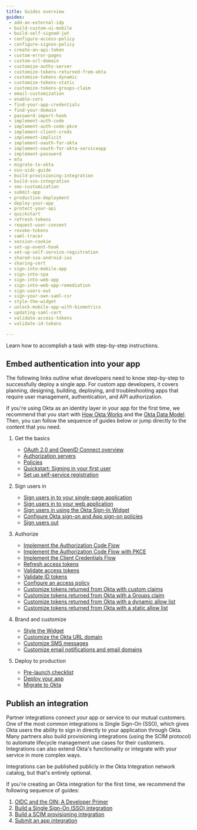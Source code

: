 ```yaml
---
title: Guides overview
guides:
 - add-an-external-idp
 - build-custom-ui-mobile
 - build-self-signed-jwt
 - configure-access-policy
 - configure-signon-policy
 - create-an-api-token
 - custom-error-pages
 - custom-url-domain
 - customize-authz-server
 - customize-tokens-returned-from-okta
 - customize-tokens-dynamic
 - customize-tokens-static
 - customize-tokens-groups-claim
 - email-customization
 - enable-cors
 - find-your-app-credentials
 - find-your-domain
 - password-import-hook
 - implement-auth-code
 - implement-auth-code-pkce
 - implement-client-creds
 - implement-implicit
 - implement-oauth-for-okta
 - implement-oauth-for-okta-serviceapp
 - implement-password
 - mfa
 - migrate-to-okta
 - oin-oidc-guide
 - build-provisioning-integration
 - build-sso-integration
 - sms-customization
 - submit-app
 - production-deployment
 - deploy-your-app
 - protect-your-api
 - quickstart
 - refresh-tokens
 - request-user-consent
 - revoke-tokens
 - saml-tracer
 - session-cookie
 - set-up-event-hook
 - set-up-self-service-registration
 - shared-sso-android-ios
 - sharing-cert
 - sign-into-mobile-app
 - sign-into-spa
 - sign-into-web-app
 - sign-into-web-app-remediation
 - sign-users-out
 - sign-your-own-saml-csr
 - style-the-widget
 - unlock-mobile-app-with-biometrics
 - updating-saml-cert
 - validate-access-tokens
 - validate-id-tokens

---
```


Learn how to accomplish a task with step-by-step instructions.

## Embed authentication into your app

The following links outline what developers need to know step-by-step to successfully deploy a single app. For custom app developers, it covers planning, designing, building, deploying, and troubleshooting apps that require user management, authentication, and API authorization.

If you're using Okta as an identity layer in your app for the first time, we recommend that you start with [How Okta Works](/docs/concepts/how-okta-works/) and the [Okta Data Model](/docs/concepts/okta-data-model/). Then, you can follow the sequence of guides below or jump directly to the content that you need.

1. Get the basics

    * [OAuth 2.0 and OpenID Connect overview](/docs/concepts/oauth-openid/)
    * [Authorization servers](/docs/concepts/auth-servers/)
    * [Policies](/docs/concepts/policies/)
    * [Quickstart: Signing in your first user](/docs/guides/quickstart/cli/create-org/)
    * [Set up self-service registration](/docs/guides/set-up-self-service-registration/before-you-begin/)

2. Sign users in

    * [Sign users in to your single-page application](/docs/guides/sign-into-spa/angular/before-you-begin/)
    * [Sign users in to your web application](/docs/guides/sign-into-web-app/aspnet/before-you-begin/)
    * [Sign users in using the Okta Sign-In Widget](/code/javascript/okta_sign-in_widget/)
    * [Configure Okta sign-on and App sign-on policies](/docs/guides/configure-signon-policy/before-you-begin/)
    * [Sign users out](/docs/guides/sign-users-out/android/before-you-begin/)

3. Authorize

    * [Implement the Authorization Code Flow](/docs/guides/implement-auth-code/overview/)
    * [Implement the Authorization Code Flow with PKCE](/docs/guides/implement-auth-code-pkce/overview/)
    * [Implement the Client Credentials Flow](/docs/guides/implement-client-creds/overview/)
    * [Refresh access tokens](/docs/guides/refresh-tokens/overview/)
    * [Validate access tokens](/docs/guides/validate-access-tokens/go/overview/)
    * [Validate ID tokens](/docs/guides/validate-id-tokens/overview/)
    * [Configure an access policy](/docs/guides/configure-access-policy/overview/)
    * [Customize tokens returned from Okta with custom claims](/docs/guides/customize-tokens-returned-from-okta/overview/)
    * [Customize tokens returned from Okta with a Groups claim](/docs/guides/customize-tokens-groups-claim/overview/)
    * [Customize tokens returned from Okta with a dynamic allow list](/docs/guides/customize-tokens-dynamic/overview/)
    * [Customize tokens returned from Okta with a static allow list](/docs/guides/customize-tokens-static/overview/)

4. Brand and customize

    * [Style the Widget](/docs/guides/style-the-widget/before-you-begin/)
    * [Customize the Okta URL domain](/docs/guides/custom-url-domain/overview/)
    * [Customize SMS messages](/docs/guides/sms-customization/before-you-begin/)
    * [Customize email notifications and email domains](/docs/guides/email-customization/before-you-begin/)

5. Deploy to production

    * [Pre-launch checklist](/docs/guides/production-deployment/deployment-checklist/)
    * [Deploy your app](/docs/guides/deploy-your-app/overview/)
    * [Migrate to Okta](/docs/guides/migrate-to-okta/prerequisites/)

## Publish an integration

Partner integrations connect your app or service to our mutual customers. One of the most common integrations is Single Sign-On (SSO), which gives Okta users the ability to sign in directly to your application through Okta. Many partners also build provisioning integrations (using the SCIM protocol) to automate lifecycle management use cases for their customers. Integrations can also extend Okta's functionality or integrate with your service in more complex ways.

Integrations can be published publicly in the Okta Integration network catalog, but that's entirely optional.

If you're creating an Okta integration for the first time, we recommend the following sequence of guides:

1. [OIDC and the OIN: A Developer Primer](/docs/guides/oin-oidc-guide/overview/)
1. [Build a Single Sign-On (SSO) integration](/docs/guides/build-sso-integration/openidconnect/overview/)
1. [Build a SCIM provisioning integration](/docs/guides/build-provisioning-integration/overview/)
1. [Submit an app integration](/docs/guides/submit-app/openidconnect/overview/)
